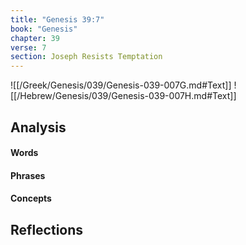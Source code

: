 ```yaml
---
title: "Genesis 39:7"
book: "Genesis"
chapter: 39
verse: 7
section: Joseph Resists Temptation
---
```

![[/Greek/Genesis/039/Genesis-039-007G.md#Text]]
![[/Hebrew/Genesis/039/Genesis-039-007H.md#Text]]

## Analysis

#### Words

#### Phrases

#### Concepts

## Reflections
